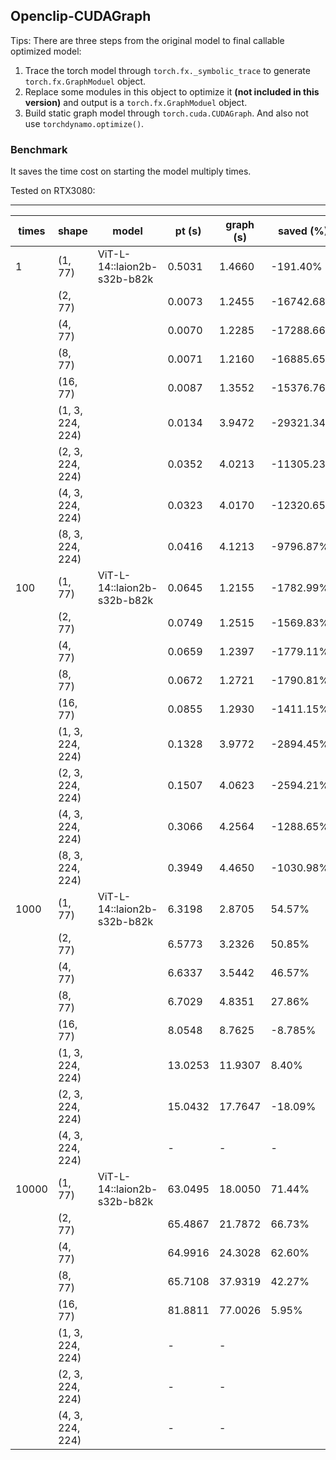 ## Openclip-CUDAGraph
Tips: There are three steps from the original model to final callable optimized model:
1. Trace the torch model through `torch.fx._symbolic_trace` to generate `torch.fx.GraphModuel` object.
2. Replace some modules in this object to optimize it **(not included in this version)** and output is a `torch.fx.GraphModuel` object.
3. Build static graph model through `torch.cuda.CUDAGraph`.
And also not use `torchdynamo.optimize()`.

### Benchmark

It saves the time cost on starting the model multiply times.

Tested on RTX3080:

---------------------------------------------------------------------------------
times   |shape     | model                      | pt (s)   | graph (s)| saved (%)
--------|----------|----------------------------|----------|----------|----------
|1      |(1, 77)   |ViT-L-14::laion2b-s32b-b82k |0.5031    |1.4660    |-191.40%
|       |(2, 77)   |                            |0.0073    |1.2455    |-16742.68%
|       |(4, 77)   |                            |0.0070    |1.2285    |-17288.66%
|       |(8, 77)   |                            |0.0071    |1.2160    |-16885.65%
|       |(16, 77)  |                            |0.0087    |1.3552    |-15376.76%
|       |(1, 3, 224, 224)|                      |0.0134    |3.9472    |-29321.34%
|       |(2, 3, 224, 224)|                      |0.0352    |4.0213    |-11305.23%
|       |(4, 3, 224, 224)|                      |0.0323    |4.0170    |-12320.65%
|       |(8, 3, 224, 224)|                      |0.0416    |4.1213    |-9796.87%
|100    |(1, 77)   |ViT-L-14::laion2b-s32b-b82k |0.0645    |1.2155    |-1782.99%
|       |(2, 77)   |                            |0.0749    |1.2515    |-1569.83%
|       |(4, 77)   |                            |0.0659    |1.2397    |-1779.11%
|       |(8, 77)   |                            |0.0672    |1.2721    |-1790.81%
|       |(16, 77)  |                            |0.0855    |1.2930    |-1411.15%
|       |(1, 3, 224, 224)|                      |0.1328    |3.9772    |-2894.45%
|       |(2, 3, 224, 224)|                      |0.1507    |4.0623    |-2594.21%
|       |(4, 3, 224, 224)|                      |0.3066    |4.2564    |-1288.65%
|       |(8, 3, 224, 224)|                      |0.3949    |4.4650    |-1030.98%
|1000   |(1, 77)   |ViT-L-14::laion2b-s32b-b82k |6.3198    |2.8705    |54.57%
|       |(2, 77)   |                            |6.5773    |3.2326    |50.85%
|       |(4, 77)   |                            |6.6337    |3.5442    |46.57%
|       |(8, 77)   |                            |6.7029    |4.8351    |27.86%
|       |(16, 77)  |                            |8.0548    |8.7625    |-8.785%
|       |(1, 3, 224, 224)|                      |13.0253   |11.9307   |8.40%
|       |(2, 3, 224, 224)|                      |15.0432   |17.7647   |-18.09%
|       |(4, 3, 224, 224)|                      |-         |-         |-
|10000  |(1, 77)   |ViT-L-14::laion2b-s32b-b82k |63.0495   |18.0050   |71.44%
|       |(2, 77)   |                            |65.4867   |21.7872   |66.73%
|       |(4, 77)   |                            |64.9916   |24.3028   |62.60%
|       |(8, 77)   |                            |65.7108   |37.9319   |42.27%
|       |(16, 77)  |                            |81.8811   |77.0026   |5.95%
|       |(1, 3, 224, 224)|                      |-         |-         |
|       |(2, 3, 224, 224)|                      |-         |-         |
|       |(4, 3, 224, 224)|                      |-         |-         |

